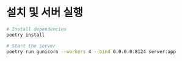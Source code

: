 # 설치 및 서버 실행
```bash
# Install dependencies
poetry install

# Start the server
poetry run gunicorn --workers 4 --bind 0.0.0.0:8124 server:app
```